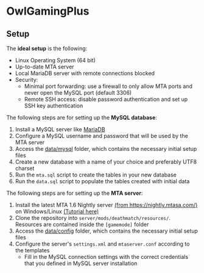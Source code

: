 # OwlGamingPlus

## Setup

The **ideal setup** is the following:

- Linux Operating System (64 bit)
- Up-to-date MTA server
- Local MariaDB server with remote connections blocked
- Security:
  - Minimal port forwarding: use a firewall to only allow MTA ports and never open the MySQL port (default 3306)
  - Remote SSH access: disable password authentication and set up SSH key authentication

The following steps are for setting up the **MySQL database**:

1. Install a MySQL server like [MariaDB](https://mariadb.org/)
2. Configure a MySQL username and password that will be used by the MTA server
3. Access the [data/mysql](/data/mysql) folder, which contains the necessary initial setup files
4. Create a new database with a name of your choice and preferably UTF8 charset
5. Run the `mta.sql` script to create the tables in your new database
6. Run the `data.sql` script to populate the tables created with initial data

The following steps are for setting up the **MTA server**:

1. Install the latest MTA 1.6 Nightly server [(from https://nightly.mtasa.com/)](https://nightly.mtasa.com/) on Windows/Linux [(Tutorial here)](https://wiki.multitheftauto.com/wiki/Server_Manual#Installing_the_server)
2. Clone the repository into `server/mods/deathmatch/resources/`. Resources are contained inside the `[gamemode]` folder
3. Access the [data/config](/data/config) folder, which contains the necessary initial setup files
4. Configure the server's `settings.xml` and `mtaserver.conf` according to the templates
    - Fill in the MySQL connection settings with the correct credentials that you defined in MySQL server installation

